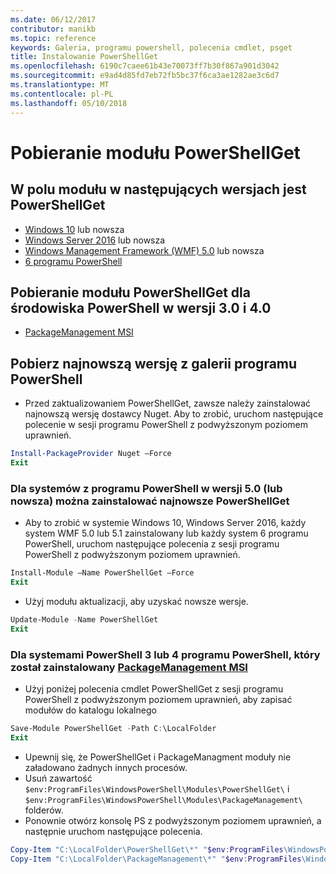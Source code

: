 ```yaml
---
ms.date: 06/12/2017
contributor: manikb
ms.topic: reference
keywords: Galeria, programu powershell, polecenia cmdlet, psget
title: Instalowanie PowerShellGet
ms.openlocfilehash: 6190c7caee61b43e70073ff7b30f867a901d3042
ms.sourcegitcommit: e9ad4d85fd7eb72fb5bc37f6ca3ae1282ae3c6d7
ms.translationtype: MT
ms.contentlocale: pl-PL
ms.lasthandoff: 05/10/2018
---
```

# <a name="get-powershellget-module"></a>Pobieranie modułu PowerShellGet

## <a name="powershellget-is-an-in-box-module-in-the-following-releases"></a>W polu modułu w następujących wersjach jest PowerShellGet

- [Windows 10](https://www.microsoft.com/windows/get-windows-10) lub nowsza
- [Windows Server 2016](https://technet.microsoft.com/windows-server-docs/get-started/windows-server-2016) lub nowsza
- [Windows Management Framework (WMF) 5.0](https://www.microsoft.com/download/details.aspx?id=50395) lub nowsza
- [6 programu PowerShell](https://github.com/PowerShell/PowerShell/releases)

## <a name="get-powershellget-module-for-powershell-versions-30-and-40"></a>Pobieranie modułu PowerShellGet dla środowiska PowerShell w wersji 3.0 i 4.0

- [PackageManagement MSI](http://go.microsoft.com/fwlink/?LinkID=746217&clcid=0x409)

## <a name="get-the-latest-version-from-powershell-gallery"></a>Pobierz najnowszą wersję z galerii programu PowerShell

- Przed zaktualizowaniem PowerShellGet, zawsze należy zainstalować najnowszą wersję dostawcy Nuget. Aby to zrobić, uruchom następujące polecenie w sesji programu PowerShell z podwyższonym poziomem uprawnień.

```powershell
Install-PackageProvider Nuget –Force
Exit
```

### <a name="for-systems-with-powershell-50-or-newer-you-can-install-the-latest-powershellget"></a>Dla systemów z programu PowerShell w wersji 5.0 (lub nowsza) można zainstalować najnowsze PowerShellGet

- Aby to zrobić w systemie Windows 10, Windows Server 2016, każdy system WMF 5.0 lub 5.1 zainstalowany lub każdy system 6 programu PowerShell, uruchom następujące polecenia z sesji programu PowerShell z podwyższonym poziomem uprawnień.

```powershell
Install-Module –Name PowerShellGet –Force
Exit
```

- Użyj modułu aktualizacji, aby uzyskać nowsze wersje.

```powershell
Update-Module -Name PowerShellGet
Exit
```

### <a name="for-systems-running-powershell-3-or-powershell-4-that-have-installed-the-packagemanagement-msihttpgomicrosoftcomfwlinklinkid746217clcid0x409"></a>Dla systemami PowerShell 3 lub 4 programu PowerShell, który został zainstalowany [PackageManagement MSI](http://go.microsoft.com/fwlink/?LinkID=746217&clcid=0x409)

- Użyj poniżej polecenia cmdlet PowerShellGet z sesji programu PowerShell z podwyższonym poziomem uprawnień, aby zapisać modułów do katalogu lokalnego

```powershell
Save-Module PowerShellGet -Path C:\LocalFolder
Exit
```

- Upewnij się, że PowerShellGet i PackageManagment moduły nie załadowano żadnych innych procesów.
- Usuń zawartość `$env:ProgramFiles\WindowsPowerShell\Modules\PowerShellGet\` i `$env:ProgramFiles\WindowsPowerShell\Modules\PackageManagement\` folderów.
- Ponownie otwórz konsolę PS z podwyższonym poziomem uprawnień, a następnie uruchom następujące polecenia.

```powershell
Copy-Item "C:\LocalFolder\PowerShellGet\*" "$env:ProgramFiles\WindowsPowerShell\Modules\PowerShellGet\" -Recurse -Force
Copy-Item "C:\LocalFolder\PackageManagement\*" "$env:ProgramFiles\WindowsPowerShell\Modules\PackageManagement\" -Recurse -Force
```